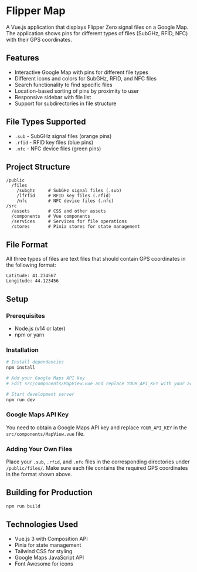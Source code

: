 # Flipper Map

A Vue.js application that displays Flipper Zero signal files on a Google Map. The application shows pins for different types of files (SubGHz, RFID, NFC) with their GPS coordinates.

## Features

- Interactive Google Map with pins for different file types
- Different icons and colors for SubGHz, RFID, and NFC files
- Search functionality to find specific files
- Location-based sorting of pins by proximity to user
- Responsive sidebar with file list
- Support for subdirectories in file structure

## File Types Supported

- `.sub` - SubGHz signal files (orange pins)
- `.rfid` - RFID key files (blue pins)
- `.nfc` - NFC device files (green pins)

## Project Structure

```
/public
  /files
    /subghz     # SubGHz signal files (.sub)
    /lfrfid     # RFID key files (.rfid)
    /nfc        # NFC device files (.nfc)
/src
  /assets       # CSS and other assets
  /components   # Vue components
  /services     # Services for file operations
  /stores       # Pinia stores for state management
```

## File Format

All three types of files are text files that should contain GPS coordinates in the following format:

```
Latitude: 41.234567
Longitude: 44.123456
```

## Setup

### Prerequisites

- Node.js (v14 or later)
- npm or yarn

### Installation

```sh
# Install dependencies
npm install

# Add your Google Maps API key
# Edit src/components/MapView.vue and replace YOUR_API_KEY with your actual API key

# Start development server
npm run dev
```

### Google Maps API Key

You need to obtain a Google Maps API key and replace `YOUR_API_KEY` in the `src/components/MapView.vue` file.

### Adding Your Own Files

Place your `.sub`, `.rfid`, and `.nfc` files in the corresponding directories under `/public/files/`. Make sure each file contains the required GPS coordinates in the format shown above.

## Building for Production

```sh
npm run build
```

## Technologies Used

- Vue.js 3 with Composition API
- Pinia for state management
- Tailwind CSS for styling
- Google Maps JavaScript API
- Font Awesome for icons
